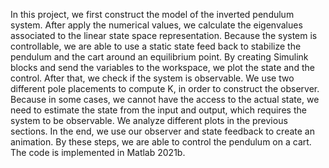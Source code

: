 In this project, we first construct the model of the inverted pendulum system. After apply the numerical values, we calculate the eigenvalues associated to the linear state space representation. Because the system is controllable, we are able to use a static state feed back to stabilize the pendulum and the cart around an equilibrium point. By creating Simulink blocks and send the variables to the workspace, we plot the state and  the control. After that, we check if the system is observable. We use two different pole placements to compute K, in order to construct the observer. Because in some cases, we cannot have the access to the actual state, we need to estimate the state from the input and output, which requires the system to be observable. We analyze different plots in the previous sections. In the end, we use our observer and state feedback to create an animation. By these steps, we are able to control the pendulum on a cart. The code is implemented in Matlab 2021b.